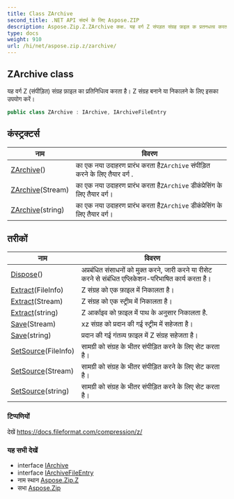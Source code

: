 ```yaml
---
title: Class ZArchive
second_title: .NET API संदर्भ के लिए Aspose.ZIP
description: Aspose.Zip.Z.ZArchive कक्ष. यह वर्ग Z संपड़त संग्रह फ़इल क प्रतनधत्व करत है Z संग्रह बनने य नकलने के लए इसक उपयग करें
type: docs
weight: 910
url: /hi/net/aspose.zip.z/zarchive/
---
```

## ZArchive class

यह वर्ग Z (संपीड़ित) संग्रह फ़ाइल का प्रतिनिधित्व करता है। Z संग्रह बनाने या निकालने के लिए इसका उपयोग करें।

```csharp
public class ZArchive : IArchive, IArchiveFileEntry
```

## कंस्ट्रक्टर्स

| नाम | विवरण |
| --- | --- |
| [ZArchive](zarchive/#constructor)() | का एक नया उदाहरण प्रारंभ करता है`ZArchive` संपीड़ित करने के लिए तैयार वर्ग . |
| [ZArchive](zarchive/#constructor_1)(Stream) | का एक नया उदाहरण प्रारंभ करता है`ZArchive` डीकंप्रेसिंग के लिए तैयार वर्ग। |
| [ZArchive](zarchive/#constructor_2)(string) | का एक नया उदाहरण प्रारंभ करता है`ZArchive` डीकंप्रेसिंग के लिए तैयार वर्ग। |

## तरीकों

| नाम | विवरण |
| --- | --- |
| [Dispose](../../aspose.zip.z/zarchive/dispose/)() | अप्रबंधित संसाधनों को मुक्त करने, जारी करने या रीसेट करने से संबंधित एप्लिकेशन-परिभाषित कार्य करता है। |
| [Extract](../../aspose.zip.z/zarchive/extract/#extract_1)(FileInfo) | Z संग्रह को एक फ़ाइल में निकालता है। |
| [Extract](../../aspose.zip.z/zarchive/extract/#extract_2)(Stream) | Z संग्रह को एक स्ट्रीम में निकालता है। |
| [Extract](../../aspose.zip.z/zarchive/extract/#extract)(string) | Z आर्काइव को फ़ाइल में पाथ के अनुसार निकालता है. |
| [Save](../../aspose.zip.z/zarchive/save/#save)(Stream) | xz संग्रह को प्रदान की गई स्ट्रीम में सहेजता है। |
| [Save](../../aspose.zip.z/zarchive/save/#save_1)(string) | प्रदान की गई गंतव्य फ़ाइल में Z संग्रह सहेजता है। |
| [SetSource](../../aspose.zip.z/zarchive/setsource/#setsource)(FileInfo) | सामग्री को संग्रह के भीतर संपीड़ित करने के लिए सेट करता है। |
| [SetSource](../../aspose.zip.z/zarchive/setsource/#setsource_1)(Stream) | सामग्री को संग्रह के भीतर संपीड़ित करने के लिए सेट करता है। |
| [SetSource](../../aspose.zip.z/zarchive/setsource/#setsource_2)(string) | सामग्री को संग्रह के भीतर संपीड़ित करने के लिए सेट करता है। |

### टिप्पणियों

देखें https://docs.fileformat.com/compression/z/

### यह सभी देखें

* interface [IArchive](../../aspose.zip/iarchive/)
* interface [IArchiveFileEntry](../../aspose.zip/iarchivefileentry/)
* नाम स्थान [Aspose.Zip.Z](../../aspose.zip.z/)
* सभा [Aspose.Zip](../../)


